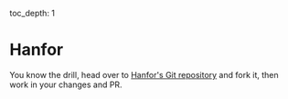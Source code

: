 toc_depth: 1

# Hanfor

You know the drill, 
head over to [Hanfor's Git repository](https://github.com/ultimate-pa/hanfor) and fork it, then work in your changes and PR.

